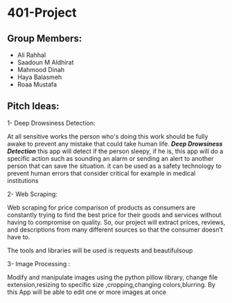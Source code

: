 # **401-Project**

## **Group Members:**

- Ali Rahhal
- Saadoun M Aldhirat
- Mahmood Dinah
- Haya Balasmeh
- Roaa Mustafa

## **Pitch Ideas:**

1- Deep Drowsiness Detection:

At all sensitive works the person who's doing this work should be fully awake to prevent any mistake that could take human life.
**_Deep Drowsiness Detection_** this app will detect if the person sleepy, if he is, this app will do a specific action such as sounding an alarm or sending an alert to another person that can save the situation.
it can be used as a safety technology to prevent human errors that consider critical for example in medical institutions

2- Web Scraping:

Web scraping for price comparison of products as consumers are constantly trying to find the best price for their goods and services without having to compromise on quality. So, our project will extract prices, reviews, and descriptions from many different sources so that the consumer doesn’t have to.

The tools and libraries will be used is requests and beautifulsoup

3- Image Processing :

Modify and manipulate images using the python pillow library, change file extension,resizing to specific size ,cropping,changing colors,blurring.
By this App will be able to edit one or more images at once
